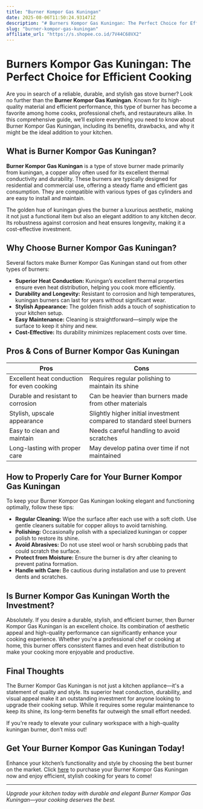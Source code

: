 ```yaml
---
title: "Burner Kompor Gas Kuningan"
date: 2025-08-06T11:50:24.931471Z
description: "# Burners Kompor Gas Kuningan: The Perfect Choice for Efficient Cooking..."
slug: "burner-kompor-gas-kuningan"
affiliate_url: "https://s.shopee.co.id/7V44C68VX2"
---
```

# Burners Kompor Gas Kuningan: The Perfect Choice for Efficient Cooking

Are you in search of a reliable, durable, and stylish gas stove burner? Look no further than the **Burner Kompor Gas Kuningan**. Known for its high-quality material and efficient performance, this type of burner has become a favorite among home cooks, professional chefs, and restaurateurs alike. In this comprehensive guide, we’ll explore everything you need to know about Burner Kompor Gas Kuningan, including its benefits, drawbacks, and why it might be the ideal addition to your kitchen.

## What is Burner Kompor Gas Kuningan?

**Burner Kompor Gas Kuningan** is a type of stove burner made primarily from kuningan, a copper alloy often used for its excellent thermal conductivity and durability. These burners are typically designed for residential and commercial use, offering a steady flame and efficient gas consumption. They are compatible with various types of gas cylinders and are easy to install and maintain.

The golden hue of kuningan gives the burner a luxurious aesthetic, making it not just a functional item but also an elegant addition to any kitchen decor. Its robustness against corrosion and heat ensures longevity, making it a cost-effective investment.

## Why Choose Burner Kompor Gas Kuningan?

Several factors make Burner Kompor Gas Kuningan stand out from other types of burners:

- **Superior Heat Conduction:** Kuningan’s excellent thermal properties ensure even heat distribution, helping you cook more efficiently.
- **Durability and Longevity:** Resistant to corrosion and high temperatures, kuningan burners can last for years without significant wear.
- **Stylish Appearance:** The golden finish adds a touch of sophistication to your kitchen setup.
- **Easy Maintenance:** Cleaning is straightforward—simply wipe the surface to keep it shiny and new.
- **Cost-Effective:** Its durability minimizes replacement costs over time.

## Pros & Cons of Burner Kompor Gas Kuningan

| **Pros**                                          | **Cons**                                            |
|---------------------------------------------------|-----------------------------------------------------|
| Excellent heat conduction for even cooking     | Requires regular polishing to maintain its shine  |
| Durable and resistant to corrosion             | Can be heavier than burners made from other materials |
| Stylish, upscale appearance                   | Slightly higher initial investment compared to standard steel burners |
| Easy to clean and maintain                    | Needs careful handling to avoid scratches        |
| Long-lasting with proper care                | May develop patina over time if not maintained   |

## How to Properly Care for Your Burner Kompor Gas Kuningan

To keep your Burner Kompor Gas Kuningan looking elegant and functioning optimally, follow these tips:

- **Regular Cleaning:** Wipe the surface after each use with a soft cloth. Use gentle cleaners suitable for copper alloys to avoid tarnishing.
- **Polishing:** Occasionally polish with a specialized kuningan or copper polish to restore its shine.
- **Avoid Abrasives:** Do not use steel wool or harsh scrubbing pads that could scratch the surface.
- **Protect from Moisture:** Ensure the burner is dry after cleaning to prevent patina formation.
- **Handle with Care:** Be cautious during installation and use to prevent dents and scratches.

## Is Burner Kompor Gas Kuningan Worth the Investment?

Absolutely. If you desire a durable, stylish, and efficient burner, then Burner Kompor Gas Kuningan is an excellent choice. Its combination of aesthetic appeal and high-quality performance can significantly enhance your cooking experience. Whether you're a professional chef or cooking at home, this burner offers consistent flames and even heat distribution to make your cooking more enjoyable and productive.

## Final Thoughts

The Burner Kompor Gas Kuningan is not just a kitchen appliance—it's a statement of quality and style. Its superior heat conduction, durability, and visual appeal make it an outstanding investment for anyone looking to upgrade their cooking setup. While it requires some regular maintenance to keep its shine, its long-term benefits far outweigh the small effort needed.

If you're ready to elevate your culinary workspace with a high-quality kuningan burner, don’t miss out!

## Get Your Burner Kompor Gas Kuningan Today!

Enhance your kitchen’s functionality and style by choosing the best burner on the market. Click [here](https://s.shopee.co.id/7V44C68VX2) to purchase your Burner Kompor Gas Kuningan now and enjoy efficient, stylish cooking for years to come!

---

*Upgrade your kitchen today with durable and elegant Burner Kompor Gas Kuningan—your cooking deserves the best.*
